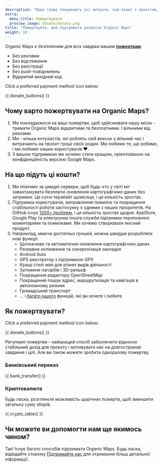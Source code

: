 ```yaml
---
description: "Ваші гроші покривають усі витрати, пов'язані з проєктом, і мотивують нас вдосконалювати Organic Maps."
extra:
  menu_title: Пожертвувати
  preview_image: donate/donate.png
title: "Пожертвуйте, щоб підтримати розвиток Organic Maps"
weight: 10
---
```


Organic Maps є _безплатним для всіх_ завдяки вашим **[пожертвам][stripe]**:

- Без реклами
- Без відстеження
- Без реєстрації
- Без push-повідомлень
- Відкритий вихідний код

Click a preferred payment method icon below:

{{ donate_buttons() }}

## Чому варто пожертвувати на Organic Maps?

1. Ми покладаємося на ваші пожертви, щоб здійснювати нашу місію - тримати
   Organic Maps відкритими та безплатними. І вільними від реклами.
2. Ми - кілька ентузіастів, які роблять свій внесок у вільний час і
   витрачають на проєкт гроші своїх родин. Ми любимо те, що робимо, і ми
   любимо наших користувачів ❤️.
3. З вашою підтримкою ми хочемо стати кращою, орієнтованою на
   конфіденційність версією Google Maps.

## На що підуть ці кошти?

1. Ми платимо за швидкі сервери, щоб будь-хто у світі міг завантажувати
   безплатні оновлення картографічних даних без затримок. Це сотні терабайт
   щомісяця, і ця кількість зростає.
2. Підтримка користувачів, виправлення помилок та покращення стабільності
   роботи застосунку є одними з наших пріоритетів. На GitHub існує [1200+
   проблем][github issues], і ця кількість зростає щодня. AppStore, Google
   Play та електронна пошта служби підтримки переповнені коментарями та
   помилками. Ми хочемо створювати якісний продукт.
3. Наприклад, маючи достатньо грошей, можна швидше розробляти нові функції:
   - Щотижневе та автоматичне оновлення картографічних даних
   - Резервне копіювання та синхронізація закладок
   - Android Auto
   - GPS реєстратор з підтримкою GPX
   - Кращі стилі мап для різних видів діяльності
   - Затінення пагорбів і 3D-рельєф
   - Покращення редактору OpenStreetMap
   - Покращений пошук адрес, маршрутизація та навігація в автономному режимі
   - Громадський транспорт
   - ... і [багато іншого][github issues] функцій, які ви хочете і любите

## Як пожертвувати?

Click a preferred payment method icon below:

{{ donate_buttons() }}

Регулярні пожертви - найкращий спосіб забезпечити відносно стабільний дохід
для проєкту і мотивувати нас на довгострокові завдання і цілі. Але ви також
можете зробити одноразову пожертву.

### Банківський переказ

{{ bank_transfer() }}

### Криптовалюта

Будь ласка, розгляньте можливість щорічних пожертв, щоб зменшити загальну
суму зборів.

{{ crypto_table() }}

## Чи можете ви допомогти нам ще якимось чином?

Так! Існує багато способів підтримати Organic Maps. Будь ласка, відвідайте
сторінку [Підтримайте нас](@/support-us/index.uk.md) для отримання більш
детальної інформації.

[stripe]: https://donate.organicmaps.app/ "Пожертвуйте через Stripe"
[github issues]: https://github.com/organicmaps/organicmaps/issues "Проблеми на GitHub"

